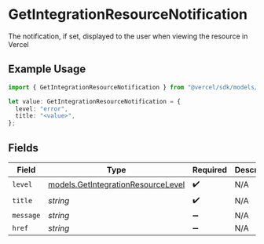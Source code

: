 # GetIntegrationResourceNotification

The notification, if set, displayed to the user when viewing the resource in Vercel

## Example Usage

```typescript
import { GetIntegrationResourceNotification } from "@vercel/sdk/models/getintegrationresourceop.js";

let value: GetIntegrationResourceNotification = {
  level: "error",
  title: "<value>",
};
```

## Fields

| Field                                                                          | Type                                                                           | Required                                                                       | Description                                                                    |
| ------------------------------------------------------------------------------ | ------------------------------------------------------------------------------ | ------------------------------------------------------------------------------ | ------------------------------------------------------------------------------ |
| `level`                                                                        | [models.GetIntegrationResourceLevel](../models/getintegrationresourcelevel.md) | :heavy_check_mark:                                                             | N/A                                                                            |
| `title`                                                                        | *string*                                                                       | :heavy_check_mark:                                                             | N/A                                                                            |
| `message`                                                                      | *string*                                                                       | :heavy_minus_sign:                                                             | N/A                                                                            |
| `href`                                                                         | *string*                                                                       | :heavy_minus_sign:                                                             | N/A                                                                            |